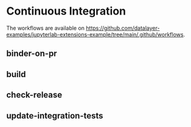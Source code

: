 # Continuous Integration

The workflows are available on https://github.com/datalayer-examples/jupyterlab-extensions-example/tree/main/.github/workflows.

## binder-on-pr

## build

## check-release

## update-integration-tests
